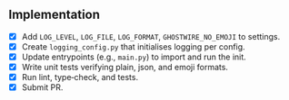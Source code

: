 ## Implementation
- [x] Add `LOG_LEVEL`, `LOG_FILE`, `LOG_FORMAT`, `GHOSTWIRE_NO_EMOJI` to settings.
- [x] Create `logging_config.py` that initialises logging per config.
- [x] Update entrypoints (e.g., `main.py`) to import and run the init.
- [x] Write unit tests verifying plain, json, and emoji formats.
- [x] Run lint, type‑check, and tests.
- [x] Submit PR.
